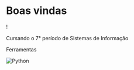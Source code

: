 <!doctype html>
<style type= text/css>
	.imgDiv{align="left";
        width="30px";
        style="padding-right:10px"
		}
</style>
<h1> Boas vindas </h1> !
<p>Cursando o 7° período de Sistemas de Informação</p>
<p>Ferramentas</p>
<div class="imgDiv">
<img alt="Python" src="https://cdn.jsdelivr.net/gh/devicons/devicon@latest/icons/python/python-original.svg" />
</div>

<!--
**nezi404/nezi404** is a ✨ _special_ ✨ repository because its `README.md` (this file) appears on your GitHub profile.

Here are some ideas to get you started:

- 🔭 I’m currently working on ...
- 🌱 I’m currently learning ...
- 👯 I’m looking to collaborate on ...
- 🤔 I’m looking for help with ...
- 💬 Ask me about ...
- 📫 How to reach me: ...
- 😄 Pronouns: ...
- ⚡ Fun fact: ...
-->
